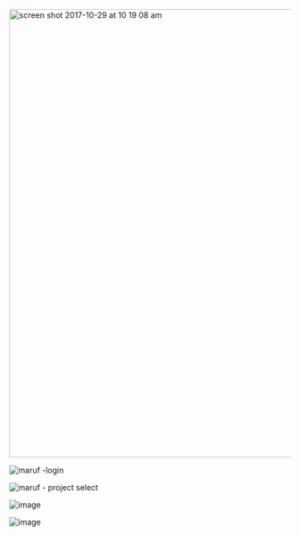 <img width="803" alt="screen shot 2017-10-29 at 10 19 08 am" src="https://user-images.githubusercontent.com/20143504/32145218-c5577bac-bc92-11e7-9447-f8c15f2b1541.png">


![maruf -login](https://user-images.githubusercontent.com/20143504/31048833-961966a6-a5eb-11e7-8149-5740f8f01a8f.png)

![maruf - project select](https://user-images.githubusercontent.com/20143504/31048837-b6308c12-a5eb-11e7-9cd8-a8946e7f8521.png)

![image](https://user-images.githubusercontent.com/20143504/31048839-bec23af6-a5eb-11e7-8097-d7e5eedbe48f.png)

![image](https://user-images.githubusercontent.com/20143504/31048841-c55bbe14-a5eb-11e7-97f2-8de90091347d.png)
